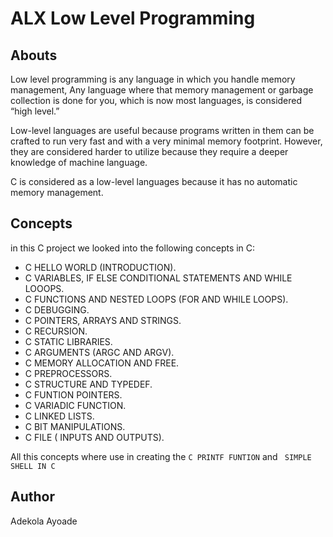 # ALX Low Level Programming



## Abouts

Low level programming is any language in which you handle memory management, Any language where that memory management or garbage collection is done for you, which is now most languages, is considered “high level.” 

Low-level languages are useful because programs written in them can be crafted to run very fast and with a very minimal memory footprint. However, they are considered harder to utilize because they require a deeper knowledge of machine language.

C is considered as a low-level languages because it  has no automatic memory management.

## Concepts

in this C project we looked into the following concepts in C:

* C HELLO WORLD (INTRODUCTION).
* C VARIABLES, IF ELSE CONDITIONAL STATEMENTS AND WHILE LOOOPS.
* C FUNCTIONS AND NESTED LOOPS (FOR AND WHILE LOOPS).
* C DEBUGGING.
* C POINTERS, ARRAYS AND STRINGS.
* C RECURSION.
* C STATIC LIBRARIES.
* C ARGUMENTS (ARGC AND ARGV).
* C MEMORY ALLOCATION AND FREE.
* C PREPROCESSORS.
* C STRUCTURE AND TYPEDEF.
* C FUNTION POINTERS.
* C VARIADIC FUNCTION.
* C LINKED LISTS.
* C BIT MANIPULATIONS.
* C FILE ( INPUTS AND OUTPUTS).


All this concepts where use in creating the `C PRINTF FUNTION`  and ` SIMPLE SHELL IN C`


## Author

Adekola Ayoade
